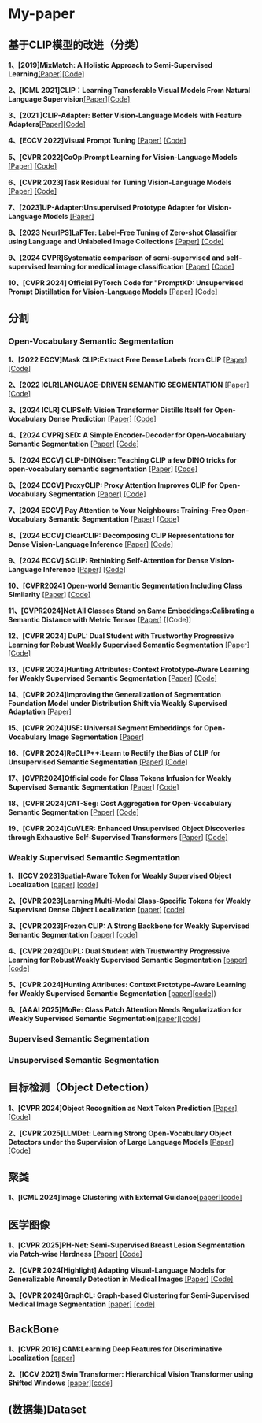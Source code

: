 # My-paper
## 基于CLIP模型的改进（分类）
**1、[2019]MixMatch: A Holistic Approach to Semi-Supervised Learning**[[Paper]](https://arxiv.org/pdf/1905.02249)[[Code]](https://github.com/google-research/mixmatch)
  

**2、[ICML 2021]CLIP：Learning Transferable Visual Models From Natural Language Supervision**[[Paper]](https://arxiv.org/pdf/2103.00020)[[Code]](https://github.com/OpenAI/CLIP)

**3、[2021 ]CLIP-Adapter: Better Vision-Language Models with Feature Adapters**[[Paper]](https://arxiv.org/pdf/2110.04544)[[Code]](https://github.com/gaopengcuhk/CLIP-Adapter0)



**4、[ECCV 2022]Visual Prompt Tuning**
[[Paper]](https://arxiv.org/abs/2203.12119)
[[Code]](https://github.com/kmnp/vpt)

**5、[CVPR 2022]CoOp:Prompt Learning for Vision-Language Models**
[[Paper]](https://arxiv.org/pdf/2109.01134)
[[Code]](https://github.com/KaiyangZhou/CoOp)


**6、[CVPR 2023]Task Residual for Tuning Vision-Language Models**
[[Paper]](https://arxiv.org/pdf/2211.10277)
[[Code]](https://github.com/geekyutao/TaskRes)


**7、[2023]UP-Adapter:Unsupervised Prototype Adapter for Vision-Language Models**
[[Paper]](https://arxiv.org/pdf/2308.11507)



**8、[2023 NeurIPS]LaFTer: Label-Free Tuning of Zero-shot Classifier using Language and Unlabeled Image Collections**
[[Paper]](https://arxiv.org/pdf/2305.18287)
[[Code]](https://github.com/jmiemirza/LaFTer)


**9、[2024 CVPR]Systematic comparison of semi-supervised and self-supervised learning for medical image classification**
[[Paper]](https://arxiv.org/pdf/2307.08919)
[[Code]](https://github.com/tufts-ml/SSL-vs-SSL-benchmark)

**10、[CVPR 2024] Official PyTorch Code for "PromptKD: Unsupervised Prompt Distillation for Vision-Language Models**
[[Paper]](https://arxiv.org/pdf/2403.02781)
[[Code]](https://github.com/zhengli97/PromptKD)



## 分割
### Open-Vocabulary Semantic Segmentation
**1、[2022 ECCV]Mask CLIP:Extract Free Dense Labels from CLIP**
[[Paper]](https://arxiv.org/pdf/2112.01071)
[[Code]](https://github.com/chongzhou96/MaskCLIP)


**2、[2022 ICLR]LANGUAGE-DRIVEN SEMANTIC SEGMENTATION**
[[Paper]](https://arxiv.org/pdf/2201.03546)
[[Code]](https://github.com/isl-org/lang-seg)

  

**3、[2024 ICLR] CLIPSelf: Vision Transformer Distills Itself for Open-Vocabulary Dense Prediction**
[[Paper]](https://arxiv.org/abs/2310.01403)
[[Code]](https://github.com/wusize/CLIPSelf)



**4、[2024 CVPR] SED: A Simple Encoder-Decoder for Open-Vocabulary Semantic Segmentation**
[[Paper]](https://arxiv.org/abs/2311.15537)
[[Code]](https://github.com/xb534/SED.git)


**5、[2024 ECCV] CLIP-DINOiser: Teaching CLIP a few DINO tricks for open-vocabulary semantic segmentation**
[[Paper]](https://arxiv.org/pdf/2312.12359)
[[Code]](https://github.com/wysoczanska/clip_dinoiser)


**6、[2024 ECCV] ProxyCLIP: Proxy Attention Improves CLIP for Open-Vocabulary Segmentation**
[[Paper]](https://arxiv.org/pdf/2408.04883)
[[Code]](https://github.com/mc-lan/ProxyCLIP)


**7、[2024 ECCV] Pay Attention to Your Neighbours: Training-Free Open-Vocabulary Semantic Segmentation**
[[Paper]](https://arxiv.org/pdf/2404.08181)
[[Code]](https://github.com/sinahmr/NACLIP)


**8、[2024 ECCV] ClearCLIP: Decomposing CLIP Representations for Dense Vision-Language Inference**
[[Paper]](https://www.ecva.net/papers/eccv_2024/papers_ECCV/papers/06346.pdf)
[[Code]](https://github.com/mc-lan/ClearCLIP)


**9、[2024 ECCV] SCLIP: Rethinking Self-Attention for Dense Vision-Language Inference**
[[Paper]](https://arxiv.org/pdf/2312.01597)
[[Code]](https://github.com/wangf3014/SCLIP)

  
**10、[CVPR2024] Open-world Semantic Segmentation Including Class Similarity**
[[Paper]](https://openaccess.thecvf.com/content/CVPR2024/papers/Sodano_Open-World_Semantic_Segmentation_Including_Class_Similarity_CVPR_2024_paper.pdf)
[[Code]](https://github.com/PRBonn/ContMAV)


**11、[CVPR2024]Not All Classes Stand on Same Embeddings:Calibrating a Semantic Distance with Metric Tensor** [[Paper]](https://openaccess.thecvf.com/content/CVPR2024/papers/Park_Not_All_Classes_Stand_on_Same_Embeddings_Calibrating_a_Semantic_CVPR_2024_paper.pdf)
[[Code]]

**12、[CVPR 2024] DuPL: Dual Student with Trustworthy Progressive Learning for Robust Weakly Supervised Semantic Segmentation**
[[Paper]](https://openaccess.thecvf.com/content/CVPR2024/papers/Wu_DuPL_Dual_Student_with_Trustworthy_Progressive_Learning_for_Robust_Weakly_CVPR_2024_paper.pdf)
[[Code]](https://github.com/Wu0409/DuPL)

**13、[CVPR 2024]Hunting Attributes: Context Prototype-Aware Learning for Weakly Supervised Semantic Segmentation**
[[Paper]](https:https://openaccess.thecvf.com/content/CVPR2024/papers/Tang_Hunting_Attributes_Context_Prototype-Aware_Learning_for_Weakly_Supervised_Semantic_Segmentation_CVPR_2024_paper.pdf)
[[Code]](https://github.com/Barrett-python/CPAL)


**14、[CVPR 2024]Improving the Generalization of Segmentation Foundation Model under Distribution Shift via Weakly Supervised Adaptation**
[[Paper]](https://openaccess.thecvf.com/content/CVPR2024/papers/Zhang_Improving_the_Generalization_of_Segmentation_Foundation_Model_under_Distribution_Shift_CVPR_2024_paper.pdf)

**15、[CVPR 2024]USE: Universal Segment Embeddings for Open-Vocabulary Image Segmentation**
[[Paper]](https://openaccess.thecvf.com/content/CVPR2024/papers/Wang_USE_Universal_Segment_Embeddings_for_Open-Vocabulary_Image_Segmentation_CVPR_2024_paper.pdf)

**16、[CVPR 2024]ReCLIP++:Learn to Rectify the Bias of CLIP for Unsupervised Semantic Segmentation**
[[Paper]](https://arxiv.org/pdf/2408.06747)
[[Code]](https://github.com/dogehhh/ReCLIP)


**17、[CVPR2024]Official code for Class Tokens Infusion for Weakly Supervised Semantic Segmentation**
[[Paper]](Yoon_Class_Tokens_Infusion_for_Weakly_Supervised_Semantic_Segmentation_CVPR_2024_paper)
[[Code]](https://github.com/yoon307/CTI)


**18、[CVPR 2024]CAT-Seg: Cost Aggregation for Open-Vocabulary Semantic Segmentation**
[[Paper]](https://arxiv.org/pdf/2303.11797)
[[Code]](https://github.com/cvlab-kaist/CAT-Seg)

  
**19、[CVPR 2024]CuVLER: Enhanced Unsupervised Object Discoveries through Exhaustive Self-Supervised Transformers**
[[Paper]](https://arxiv.org/pdf/2403.07700)
[[Code]](https://github.com/shahaf-arica/CuVLER?tab=readme-ov-file)
  
### Weakly Supervised Semantic Segmentation
**1、[ICCV 2023]Spatial-Aware Token for Weakly Supervised Object Localization** [[paper]](https://openaccess.thecvf.com/content/ICCV2023/papers/Wu_Spatial-Aware_Token_for_Weakly_Supervised_Object_Localization_ICCV_2023_paper.pdf) [[code]](https://github.com/khanrc/tcl)

**2、[CVPR 2023]Learning Multi-Modal Class-Specific Tokens for Weakly Supervised Dense Object Localization** [[paper]](https://openaccess.thecvf.com/content/CVPR2023/papers/Xu_Learning_Multi-Modal_Class-Specific_Tokens_for_Weakly_Supervised_Dense_Object_Localization_CVPR_2023_paper.pdf) [[code]](https://github.com/xulianuwa/MMCST)

**3、[CVPR 2023]Frozen CLIP: A Strong Backbone for Weakly Supervised Semantic Segmentation** [[paper]](https://arxiv.org/pdf/2406.11189v1) [[code]](https://github.com/zbf1991/WeCLIP)

**4、[CVPR 2024]DuPL: Dual Student with Trustworthy Progressive Learning for RobustWeakly Supervised Semantic Segmentation** [[paper]](https://arxiv.org/pdf/2403.11184)[[code]](https://github.com/Wu0409/DuPL)

**5、[CVPR 2024]Hunting Attributes: Context Prototype-Aware Learning for Weakly Supervised Semantic Segmentation** [[paper]](https://link.zhihu.com/?target=https%3A//arxiv.org/abs/2403.07630)[[code]](https://github.com/Barrett-python/CPAL))

**6、[AAAI 2025]MoRe: Class Patch Attention Needs Regularization for Weakly Supervised Semantic Segmentation**[[paper]](https://arxiv.org/pdf/2412.11076)[[code]](https://github.com/zwyang6/MoRe)


### Supervised Semantic Segmentation


### Unsupervised Semantic Segmentation

  
## 目标检测（Object Detection）
**1、[CVPR 2024]Object Recognition as Next Token Prediction**
[[Paper]](https://openaccess.thecvf.com/content/CVPR2024/papers/Yue_Object_Recognition_as_Next_Token_Prediction_CVPR_2024_paper.pdf)
[[Code]](https://github.com/kaiyuyue/nxtp)


**2、[CVPR 2025]LLMDet: Learning Strong Open-Vocabulary Object Detectors under the Supervision of Large Language Models**
[[Paper]](https://arxiv.org/pdf/2501.18954)
[[Code]](https://github.com/iSEE-Laboratory/LLMDet)



## 聚类
**1、[ICML 2024]Image Clustering with External Guidance**[[paper]](https://arxiv.org/pdf/2310.11989)[[code]](https://github.com/XLearning-SCU/2024-ICML-TAC)



## 医学图像
**1、[CVPR 2025]PH-Net: Semi-Supervised Breast Lesion Segmentation via Patch-wise Hardness**
[[Paper]](https://openaccess.thecvf.com/content/CVPR2024/papers/Jiang_PH-Net_Semi-Supervised_Breast_Lesion_Segmentation_via_Patch-wise_Hardness_CVPR_2024_paper.pdf)
[[Code]](https://github.com/jjjsyyy/PH-Net)

**2、[CVPR 2024[Highlight] Adapting Visual-Language Models for Generalizable Anomaly Detection in Medical Images**
[[Paper]](https://openaccess.thecvf.com/content/CVPR2024/papers/Huang_Adapting_Visual-Language_Models_for_Generalizable_Anomaly_Detection_in_Medical_Images_CVPR_2024_paper.pdf)
[[Code]](https://github.com/MediaBrain-SJTU/MVFA-AD)

**3、[CVPR 2024]GraphCL: Graph-based Clustering for Semi-Supervised Medical Image Segmentation** [[paper]](https://arxiv.org/pdf/2411.13147v1) [[code]](https://github.com/ZiqinZhou66/ZegCLIP?tab=readme-ov-file)

## BackBone
**1、[CVPR 2016] CAM:Learning Deep Features for Discriminative Localization**
[[paper]](https://arxiv.org/pdf/1512.04150)

**2、[ICCV 2021] Swin Transformer: Hierarchical Vision Transformer using Shifted Windows**
[[paper]](https://arxiv.org/pdf/2103.14030)[[code]](https://github.com/microsoft/Swin-Transformer)
##  (数据集)Dataset

